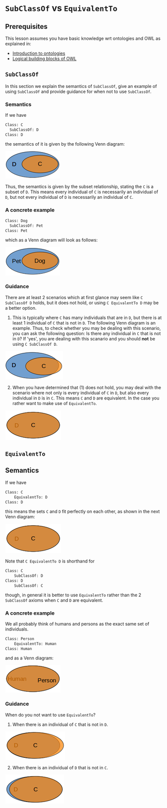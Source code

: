 # `SubClassOf` vs `EquivalentTo`
## Prerequisites 
This lesson assumes you have basic knowledge wrt ontologies and OWL as explained in:

* [Introduction to ontologies](intro-to-ontologies.md)
* [Logical building blocks of OWL](owl-building-blocks.md)

## `SubClassOf`

In this section we explain the semantics of `SubClassOf`, give an example of using `SubClassOf` and provide guidance for when not to use `SubClassOf`.

### Semantics
If we have 

    Class: C
      SubClassOf: D
    Class: D

the semantics of it is given by the following Venn diagram:

![](../images/tutorials/subClassOf-vs-equivalentTo/CsubClassOfD.png)


Thus, the semantics is given by the subset relationship, stating the `C` is a subset of `D`. This means every individual 
of `C` is necessarily an individual of `D`, but not every individual of `D` is necessarily an individual of `C`. 

### A concrete example
    Class: Dog
      SubClassOf: Pet
    Class: Pet
which as a Venn diagram will look as follows:

![](../images/tutorials/subClassOf-vs-equivalentTo/CsubClassOfDExample.png)

### Guidance
There are at least 2 scenarios which at first glance may seem like `C SubClassOf D` holds, but it does not hold, or 
using `C EquivalentTo D` may be a better option.

1. This is typically where `C` has many individuals that are in `D`, but there is at least 1 individual of `C` that is 
not in `D`. The following Venn diagram is an example. Thus, to check whether you may be dealing with this scenario, you 
can ask the following question: Is there any individual in `C` that is not in `D`? If 'yes', you are dealing with this 
scanario and you should **not** be using `C SubClassOf D`. 
 
![](../images/tutorials/subClassOf-vs-equivalentTo/SubClassOfWhenNotToUse.png)


2. When you have determined that (1) does not hold, you may deal with the scenario where not only is every individual of
`C` in `D`, but also every individual in `D` is in `C`. This means `C` and `D` are equivalent. In the case you rather want 
to make use of `EquivalentTo`.

![](../images/tutorials/subClassOf-vs-equivalentTo/EquivalentTo.png)


## `EquivalentTo`
## Semantics
If we have

    Class: C
        EquivalentTo: D
    Class: D

this means the sets `C` and `D` fit perfectly on each other, as shown in the next Venn diagram:

![](../images/tutorials/subClassOf-vs-equivalentTo/EquivalentTo.png)

Note that `C EquivalentTo D` is shorthand for 

    Class: C
        SubClassOf: D
    Class: D
        SubClassOf: C

though, in general it is better to use `EquivalentTo` rather than the 2 `SubClassOf` axioms when `C` and `D` are equivalent.

### A concrete example
We all probably think of humans and persons as the exact same set of individuals.

    Class: Person
        EquivalentTo: Human
    Class: Human

and as a Venn diagram:

![](../images/tutorials/subClassOf-vs-equivalentTo/EquivalentToExample.png)

### Guidance
When do you not want to use `EquivalentTo`? 

1. When there is an individual of `C` that is not in `D`.
 
![](../images/tutorials/subClassOf-vs-equivalentTo/IndividualOfCnotInD.png)

2. When there is an individual of `D` that is not in `C`.

![](../images/tutorials/subClassOf-vs-equivalentTo/IndividualOfDnotInC.png)
